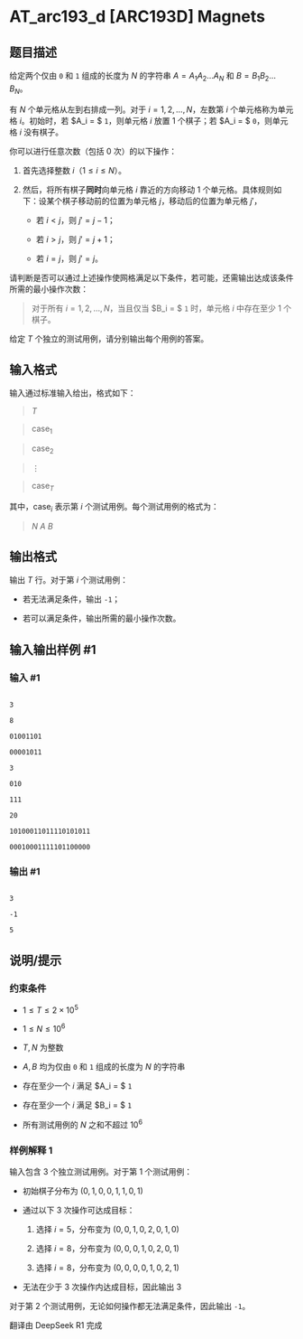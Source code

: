# AT_arc193_d [ARC193D] Magnets

## 题目描述

[problemUrl]: https://atcoder.jp/contests/arc193/tasks/arc193_d

给定两个仅由 `0` 和 `1` 组成的长度为 $N$ 的字符串 $A = A_1A_2\ldots A_N$ 和 $B = B_1B_2\ldots B_N$。

有 $N$ 个单元格从左到右排成一列。对于 $i = 1, 2, \ldots, N$，左数第 $i$ 个单元格称为单元格 $i$。初始时，若 $A_i = $ `1`，则单元格 $i$ 放置 $1$ 个棋子；若 $A_i = $ `0`，则单元格 $i$ 没有棋子。

你可以进行任意次数（包括 $0$ 次）的以下操作：

1. 首先选择整数 $i$（$1 \leq i \leq N$）。
2. 然后，将所有棋子**同时**向单元格 $i$ 靠近的方向移动 $1$ 个单元格。具体规则如下：设某个棋子移动前的位置为单元格 $j$，移动后的位置为单元格 $j'$，
   - 若 $i < j$，则 $j' = j - 1$；
   - 若 $i > j$，则 $j' = j + 1$；
   - 若 $i = j$，则 $j' = j$。

请判断是否可以通过上述操作使网格满足以下条件，若可能，还需输出达成该条件所需的最小操作次数：

> 对于所有 $i = 1, 2, \ldots, N$，当且仅当 $B_i = $ `1` 时，单元格 $i$ 中存在至少 $1$ 个棋子。

给定 $T$ 个独立的测试用例，请分别输出每个用例的答案。

## 输入格式

输入通过标准输入给出，格式如下：

> $T$  
> $\mathrm{case}_1$  
> $\mathrm{case}_2$  
> $\vdots$  
> $\mathrm{case}_T$

其中，$\mathrm{case}_i$ 表示第 $i$ 个测试用例。每个测试用例的格式为：

> $N$ $A$ $B$

## 输出格式

输出 $T$ 行。对于第 $i$ 个测试用例：
- 若无法满足条件，输出 `-1`；
- 若可以满足条件，输出所需的最小操作次数。

## 输入输出样例 #1

### 输入 #1

```
3
8
01001101
00001011
3
010
111
20
10100011011110101011
00010001111101100000
```

### 输出 #1

```
3
-1
5
```

## 说明/提示

### 约束条件

- $1 \leq T \leq 2 \times 10^5$
- $1 \leq N \leq 10^6$
- $T, N$ 为整数
- $A, B$ 均为仅由 `0` 和 `1` 组成的长度为 $N$ 的字符串
- 存在至少一个 $i$ 满足 $A_i = $ `1`
- 存在至少一个 $i$ 满足 $B_i = $ `1`
- 所有测试用例的 $N$ 之和不超过 $10^6$

### 样例解释 1

输入包含 $3$ 个独立测试用例。对于第 $1$ 个测试用例：
- 初始棋子分布为 $(0, 1, 0, 0, 1, 1, 0, 1)$
- 通过以下 $3$ 次操作可达成目标：
  1. 选择 $i = 5$，分布变为 $(0, 0, 1, 0, 2, 0, 1, 0)$
  2. 选择 $i = 8$，分布变为 $(0, 0, 0, 1, 0, 2, 0, 1)$
  3. 选择 $i = 8$，分布变为 $(0, 0, 0, 0, 1, 0, 2, 1)$
- 无法在少于 $3$ 次操作内达成目标，因此输出 $3$

对于第 $2$ 个测试用例，无论如何操作都无法满足条件，因此输出 `-1`。

翻译由 DeepSeek R1 完成